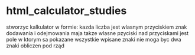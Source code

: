 # html_calculator_studies
stworzyc kalkulator w formie:
kazda liczba jest wlasnym przyciskiem
znak dodawania i odejmowania maja takze wlasne pzyciski
nad przyciskami jest pole w ktorym sa pokazane wszystkie wpisane znaki
nie moga byc dwa znaki obliczen pod rząd